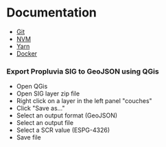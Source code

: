 # Documentation

- [Git](./git.md)
- [NVM](./nvm.md)
- [Yarn](./yarn.md)
- [Docker](./docker.md)

### Export Propluvia SIG to GeoJSON using QGis

- Open QGis
- Open SIG layer zip file
- Right click on a layer in the left panel "couches"
- Click "Save as..."
- Select an output format (GeoJSON)
- Select an output file
- Select a SCR value (ESPG-4326)
- Save file
